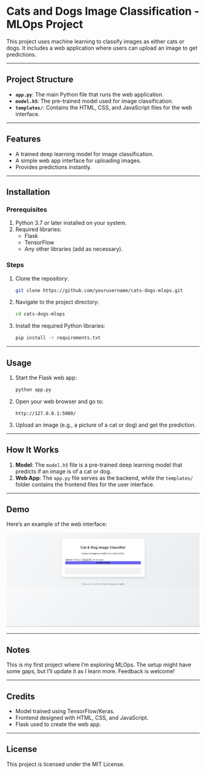 # Cats and Dogs Image Classification - MLOps Project

This project uses machine learning to classify images as either cats or dogs. It includes a web application where users can upload an image to get predictions.

---

## Project Structure

- **`app.py`**: The main Python file that runs the web application.
- **`model.h5`**: The pre-trained model used for image classification.
- **`templates/`**: Contains the HTML, CSS, and JavaScript files for the web interface.

---

## Features

- A trained deep learning model for image classification.
- A simple web app interface for uploading images.
- Provides predictions instantly.

---

## Installation

### Prerequisites
1. Python 3.7 or later installed on your system.
2. Required libraries:
   - Flask
   - TensorFlow
   - Any other libraries (add as necessary).

### Steps
1. Clone the repository:
   ```bash
   git clone https://github.com/yourusername/cats-dogs-mlops.git
   ```
2. Navigate to the project directory:
   ```bash
   cd cats-dogs-mlops
   ```
3. Install the required Python libraries:
   ```bash
   pip install -r requirements.txt
   ```

---

## Usage

1. Start the Flask web app:
   ```bash
   python app.py
   ```
2. Open your web browser and go to:
   ```
   http://127.0.0.1:5000/
   ```
3. Upload an image (e.g., a picture of a cat or dog) and get the prediction.

---

## How It Works

1. **Model**: The `model.h5` file is a pre-trained deep learning model that predicts if an image is of a cat or dog.
2. **Web App**: The `app.py` file serves as the backend, while the `templates/` folder contains the frontend files for the user interface.

---

## Demo

Here’s an example of the web interface:

![Screenshot of Web App](https://github.com/kp-algo/Kartik_114123035_dBlasts_MLOps/blob/main/images/Screenshot%202024-12-25%20213243.png?raw=true)

---

## Notes

This is my first project where I’m exploring MLOps. The setup might have some gaps, but I’ll update it as I learn more. Feedback is welcome!

---

## Credits

- Model trained using TensorFlow/Keras.
- Frontend designed with HTML, CSS, and JavaScript.
- Flask used to create the web app.

---

## License

This project is licensed under the MIT License.
